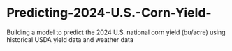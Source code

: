 # Predicting-2024-U.S.-Corn-Yield-
Building a model to predict the 2024 U.S. national corn yield (bu/acre) using historical USDA yield data and weather data
